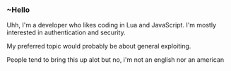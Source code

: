 

### ~Hello
Uhh, I'm a developer who likes coding in Lua and JavaScript.
I'm mostly interested in authentication and security.

My preferred topic would probably be about general exploiting.

People tend to bring this up alot but no, i'm not an english nor an american
